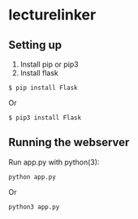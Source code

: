 # lecturelinker
Setting up
---------------------
1. Install pip or pip3
2. Install flask
```
$ pip install Flask
```
Or
```
$ pip3 install Flask
```

Running the webserver
---------------------
Run app.py with python(3):

```
python app.py
```
Or
```
python3 app.py
```
